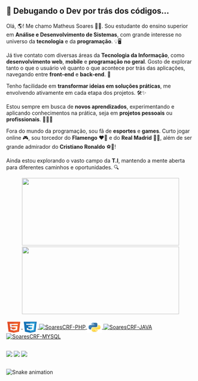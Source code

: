 <h2>🐞 Debugando o Dev por trás dos códigos...</h2>

<p>
Olá, <span role="img" aria-label="mundo" title="mundo">🌎</span>! Me chamo Matheus Soares 👨‍💻. Sou estudante do ensino superior em <strong>Análise e Desenvolvimento de Sistemas</strong>, com grande interesse no universo da <strong>tecnologia</strong> e da
<strong>programação</strong>. 💡🖥️ 

Já tive contato com diversas áreas da <strong>Tecnologia da Informação</strong>, como <strong>desenvolvimento web</strong>, <strong>mobile</strong> e <strong>programação no geral</strong>. Gosto de explorar tanto o que o usuário vê quanto o que acontece por trás das aplicações, navegando entre <strong>front-end</strong> e <strong>back-end</strong>. 🚀 

Tenho facilidade em <strong>transformar ideias em soluções práticas</strong>, me envolvendo ativamente em cada etapa dos projetos. 🛠️✨

Estou sempre em busca de <strong>novos aprendizados</strong>, experimentando e aplicando conhecimentos na prática, seja em <strong>projetos pessoais</strong> ou <strong>profissionais</strong>. 📘🧪💼

Fora do mundo da programação, sou fã de <strong>esportes</strong> e <strong>games</strong>. Curto jogar online 🎮, sou torcedor do <strong>Flamengo</strong> ❤️🖤 e do <strong>Real Madrid</strong> 🤍🖤, além de ser grande admirador do <strong>Cristiano Ronaldo</strong> ⚽👑!

Ainda estou explorando o vasto campo da <strong>T.I</strong>, mantendo a mente aberta para diferentes caminhos e oportunidades. 🔍
</p>

<div align="center">
  <a href="https://github.com/SoaresCRF">
  <img height="180em" width="420em" src="https://github-readme-stats.vercel.app/api?username=SoaresCRF&show_icons=true&theme=dracula&include_all_commits=true&count_private=true"/>
  <img height="180em" width="420em" src="https://github-readme-stats.vercel.app/api/top-langs/?username=SoaresCRF&layout=compact&langs_count=7&theme=dracula"/>
</div>

<div style="display: inline_block"><br>
  <img align="center" alt="SoaresCRF-HTML" height="30" width="40" src="https://raw.githubusercontent.com/devicons/devicon/master/icons/html5/html5-original.svg">
  <img align="center" alt="SoaresCRF-CSS" height="30" width="40" src="https://raw.githubusercontent.com/devicons/devicon/master/icons/css3/css3-original.svg">
  <img align="center" alt="SoaresCRF-PHP" height="30" width="40" src="https://cdn.jsdelivr.net/gh/devicons/devicon/icons/php/php-original.svg">
  <img align="center" alt="SoaresCRF-PYTHON" height="30" width="40" src="https://raw.githubusercontent.com/devicons/devicon/master/icons/python/python-original.svg">
  <img align="center" alt="SoaresCRF-JAVA" height="30" width="40" src="https://cdn.jsdelivr.net/gh/devicons/devicon/icons/java/java-original.svg">
  <img align="center" alt="SoaresCRF-MYSQL" height="30" width="40" src="https://cdn.jsdelivr.net/gh/devicons/devicon/icons/mysql/mysql-original.svg">
</div>

##

<div> 
  <a href="https://www.instagram.com/soarescrf_/" target="_blank" ><img src="https://img.shields.io/badge/-Instagram-%23E4405F?style=for-the-badge&logo=instagram&logoColor=white" target="_blank"></a>
  <a href = "mailto:matheussoarescrf10@gmail.com"><img src="https://img.shields.io/badge/-Gmail-%23333?style=for-the-badge&logo=gmail&logoColor=white" target="_blank" ></a>
  <a href="https://www.linkedin.com/in/matheus-soares-0569b8251/" target="_blank" ><img src="https://img.shields.io/badge/-LinkedIn-%230077B5?style=for-the-badge&logo=linkedin&logoColor=white" target="_blank"></a> 
 
 ##
 
![Snake animation](https://github.com/SoaresCRF/SoaresCRF/blob/output/github-contribution-grid-snake.svg)
</div>
